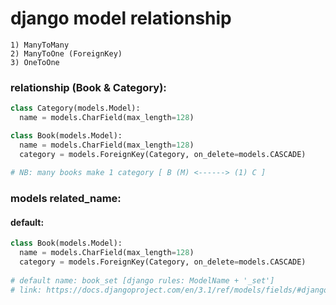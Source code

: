 # django model relationship
```
1) ManyToMany
2) ManyToOne (ForeignKey)
3) OneToOne
```

### relationship (Book & Category):
```python
class Category(models.Model):
  name = models.CharField(max_length=128)

class Book(models.Model):
  name = models.CharField(max_length=128)
  category = models.ForeignKey(Category, on_delete=models.CASCADE)
 
# NB: many books make 1 category [ B (M) <------> (1) C ]
```

### models related_name:
#### default:
```python
class Book(models.Model):
  name = models.CharField(max_length=128)
  category = models.ForeignKey(Category, on_delete=models.CASCADE)
  
# default name: book_set [django rules: ModelName + '_set']
# link: https://docs.djangoproject.com/en/3.1/ref/models/fields/#django.db.models.ForeignKey.related_name
```
